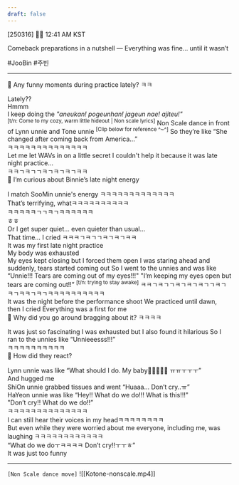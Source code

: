 ```yaml
---
draft: false
---
```

[250316] 🐣💭 12:41 AM KST

Comeback preparations in a nutshell — Everything was fine… until it wasn’t

#JooBin #주빈
___

🫧 Any funny moments during practice lately? ㅋㅋ

Lately??  
Hmmm  
I keep doing the *"aneukan! pogeunhan! jageun nae! ajiteu!"*  
<sup>[t/n: Come to my cozy, warm little hideout | Non scale lyrics]</sup>
Non Scale dance in front of Lynn unnie and Tone unnie <sup>[Clip below for reference ^~^]</sup>
So they’re like “She changed after coming back from America…”  
ㅋㅋㅋㅋㅋㅋㅋㅋㅋㅋㅋㅋㅋㅋ  
Let me let WAVs in on a little secret
I couldn't help it because it was late night practice…  
ㅋㅋㄱㅋㄱㄱㅋㄱㅋㄱㅋㄱㅋㅋ  
🫧 I’m curious about Binnie’s late night energy

I match SooMin unnie's energy
ㅋㅋㅋㅋㅋㅋㅋㅋㅋㅋㅋㅋㅋ  
That’s terrifying, whatㅋㅋㅋㅋㅋㅋㅋㅋㅋㅋ  
ㅋㅋㅋㅋㅋㄱㄱㅋㄱㅋㅋㅋㅋㅋㅋ  
ㅎㅎ  
Or I get super quiet… even quieter than usual…  
That time… I cried
ㅋㅋㅋㄱㅋㄱㄱㅋㄱㅋㄱㅋㅋ  
It was my first late night practice  
My body was exhausted  
My eyes kept closing but I forced them open
I was staring ahead and suddenly, tears started coming out
So I went to the unnies and was like 
“Unnie!!! Tears are coming out of my eyes!!!"
"I’m keeping my eyes open 
but tears are coming out!!”  <sup>[t/n: trying to stay awake]</sup>
ㅋㅋㄱㅋㄱㄱㅋㄱㅋㄱㅋㄱㄱㅋㄱㅋㄱㅋㅋㄱㅋㄱㅋㅋㅋㅋㅋㅋㅋㅋㅋㅋ  
It was the night before the performance shoot
We practiced until dawn, then I cried
Everything was a first for me  
🫧 Why did you go around bragging about it? ㅋㅋㅋㅋ

It was just so fascinating
I was exhausted but I also found it hilarious
So I ran to the unnies like “Unnieeesss!!!”  
ㅋㅋㅋㅋㅋㅋㅋㅋㅋㅋ  
🫧 How did they react?

Lynn unnie was like “What should I do. My baby🥺🥺🥺🥺🥺 ㅠㅠㅜㅜㅜ”  
And hugged me  
ShiOn unnie grabbed tissues and went “Huaaa… Don’t cry..ㅠ”  
HaYeon unnie was like 
“Hey!! What do we do!!! What is this!!!"  
"Don’t cry!! What do we do!!”  
ㅋㅋㅋㅋㅋㅋㅋㅋㅋㅋㅋㅋㅋㅋ  
I can still hear their voices in my headㅋㅋㅋㅋㅋㅋㅋㅋ  
But even while they were worried about me
everyone, including me, was laughing
ㅋㅋㅋㅋㅋㅋㅋㅋㅋㅋㅋㅋ  
“What do we doㅜㅋㅋㅋㅋ Don’t cry!!ㅜㅜㅎ”  
It was just too funny
___

`[Non Scale dance move]`
![[Kotone-nonscale.mp4]]
